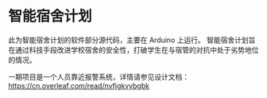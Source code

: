 # 智能宿舍计划

此为智能宿舍计划的软件部分源代码，主要在 Arduino 上运行。
智能宿舍计划旨在通过科技手段改进学校宿舍的安全性，打破学生在与宿管的对抗中处于劣势地位的情况。

一期项目是一个人员靠近报警系统，详情请参见设计文档：https://cn.overleaf.com/read/nvfjgkvybgbk